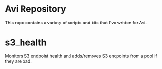 Avi Repository
==============

This repo contains a variety of scripts and bits that I've written for Avi.

# s3_health

Monitors S3 endpoint health and adds/removes S3 endpoints from a pool if they are bad.